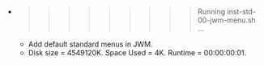 * >>>>>>>>> Running inst-std-00-jwm-menu.sh ...
  * Add default standard menus in JWM.
  * Disk size = 4549120K. Space Used = 4K. Runtime = 00:00:00:01.
